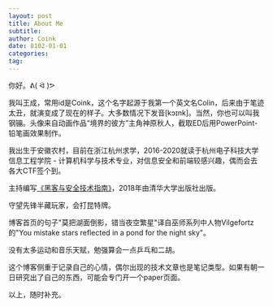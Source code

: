 ```yaml
---
layout: post
title: About Me
subtitle: 
author: Coink
date: 8102-01-01
categories:
tag:
---
```


你好。ᕕ( ᐛ )ᕗ

我叫王成，常用id是Coink，这个名字起源于我第一个英文名Colin，后来由于笔迹太丑，就演变成了现在的样子。大多数情况下发音[kɔɪnk]。当然，你也可以叫我钢镚。头像来自动画作品“境界的彼方”主角神原秋人，截取ED后用PowerPoint-铅笔画效果制作。

我出生于安徽农村，目前在浙江杭州求学，2016-2020就读于杭州电子科技大学信息工程学院 - 计算机科学与技术专业，对信息安全和前端较感兴趣，偶而会去各大CTF签个到。

主持编写[《黑客与安全技术指南》](http://www.tup.tsinghua.edu.cn/booksCenter/book_06579101.html)，2018年由清华大学出版社出版。

守望先锋半藏玩家，会打昆特牌。

博客首页的句子"莫把湖面倒影，错当夜空繁星"译自巫师系列中人物Vilgefortz的"You mistake stars reflected in a pond for the night sky"。

没有太多运动和音乐天赋，勉强算会一点乒乓和二胡。

这个博客侧重于记录自己的心情，偶尔出现的技术文章也是笔记类型。如果有朝一日研究出了自己的东西，可能会专门开一个paper页面。

以上，随时补充。